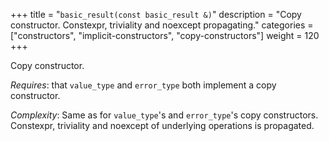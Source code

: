 +++
title = "`basic_result(const basic_result &)`"
description = "Copy constructor. Constexpr, triviality and noexcept propagating."
categories = ["constructors", "implicit-constructors", "copy-constructors"]
weight = 120
+++

Copy constructor.

*Requires*: that `value_type` and `error_type` both implement a copy constructor.

*Complexity*: Same as for `value_type`'s and `error_type`'s copy constructors. Constexpr, triviality and noexcept of underlying operations is propagated.